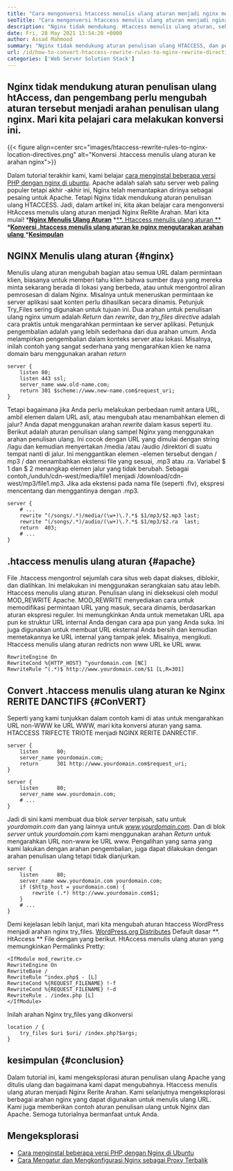 ```yaml
---
title: "Cara mengonversi htaccess menulis ulang aturan menjadi nginx menulis ulang arahan" 
seoTitle: "Cara mengonversi htaccess menulis ulang aturan menjadi nginx menulis ulang arahan" 
description: "Nginx tidak mendukung. Htaccess menulis ulang aturan, sehingga pengembang harus mengonversi aturan tersebut menjadi arahan menulis ulang NGINX. Mari kita pelajari cara melakukan konversi ini." 
date: Fri, 28 May 2021 13:54:20 +0000
author: Assad Mahmood
summary: "Nginx tidak mendukung aturan penulisan ulang HTACCESS, dan pengembang perlu mengubah aturan tersebut menjadi arahan menulis ulang NGINX. Mari kita pelajari cara melakukan konversi ini." 
url: /id/how-to-convert-htaccess-rewrite-rules-to-nginx-rewrite-directives/
categories: ['Web Server Solution Stack']
---
```


## Nginx tidak mendukung aturan penulisan ulang htAccess, dan pengembang perlu mengubah aturan tersebut menjadi arahan penulisan ulang nginx. Mari kita pelajari cara melakukan konversi ini.

{{< figure align=center src="images/htaccess-rewrite-rules-to-nginx-location-directives.png" alt="Konversi .htaccess menulis ulang aturan ke arahan nginx">}}

Dalam tutorial terakhir kami, kami belajar [cara menginstal beberapa versi PHP dengan nginx di ubuntu][1]. Apache adalah salah satu server web paling populer tetapi akhir -akhir ini, Nginx telah memantapkan dirinya sebagai pesaing untuk Apache. Tetapi Nginx tidak mendukung aturan penulisan ulang HTACCESS. Jadi, dalam artikel ini, kita akan belajar cara mengonversi HtAccess menulis ulang aturan menjadi Nginx ReRite Arahan. Mari kita mulai!
  ***[Nginx Menulis Ulang Aturan][2]** 
  *[**. Htaccess menulis ulang aturan **][3]
  *[**Konversi .htaccess menulis ulang aturan ke nginx mengutarakan arahan ulang** ][4]
  *[**Kesimpulan** ][5]

## NGINX Menulis ulang aturan   {#nginx}
Menulis ulang aturan mengubah bagian atau semua URL dalam permintaan klien, biasanya untuk memberi tahu klien bahwa sumber daya yang mereka minta sekarang berada di lokasi yang berbeda, atau untuk mengontrol aliran pemrosesan di dalam Nginx. Misalnya untuk meneruskan permintaan ke server aplikasi saat konten perlu dihasilkan secara dinamis. Petunjuk Try_Files sering digunakan untuk tujuan ini.
Dua arahan untuk penulisan ulang nginx umum adalah _Return_ dan _rewrite_, dan _try_files directive_ adalah cara praktis untuk mengarahkan permintaan ke server aplikasi.
Petunjuk pengembalian adalah yang lebih sederhana dari dua arahan umum. Anda melampirkan pengembalian dalam konteks server atau lokasi.
Misalnya, inilah contoh yang sangat sederhana yang mengarahkan klien ke nama domain baru menggunakan arahan _return_
```
server {
    listen 80;
    listen 443 ssl;
    server_name www.old-name.com;
    return 301 $scheme://www.new-name.com$request_uri;
}
```
Tetapi bagaimana jika Anda perlu melakukan perbedaan rumit antara URL, ambil elemen dalam URL asli, atau mengubah atau menambahkan elemen di jalur? Anda dapat menggunakan arahan _rewrite_ dalam kasus seperti itu.
Berikut adalah aturan penulisan ulang sampel Nginx yang menggunakan arahan penulisan ulang. Ini cocok dengan URL yang dimulai dengan string /lagu dan kemudian menyertakan /media /atau /audio /direktori di suatu tempat nanti di jalur. Ini menggantikan elemen -elemen tersebut dengan / mp3 / dan menambahkan ekstensi file yang sesuai, .mp3 atau .ra. Variabel $ 1 dan $ 2 menangkap elemen jalur yang tidak berubah. Sebagai contoh,/unduh/cdn-west/media/file1 menjadi /download/cdn-west/mp3/file1.mp3. Jika ada ekstensi pada nama file (seperti .flv), ekspresi mencentang dan menggantinya dengan .mp3.
```
server {
    # ...
    rewrite ^(/songs/.*)/media/(\w+)\.?.*$ $1/mp3/$2.mp3 last;
    rewrite ^(/songs/.*)/audio/(\w+)\.?.*$ $1/mp3/$2.ra  last;
    return  403;
    # ...
}
```

## .htaccess menulis ulang aturan   {#apache}
File .htaccess mengontrol sejumlah cara situs web dapat diakses, diblokir, dan dialihkan. Ini melakukan ini menggunakan serangkaian satu atau lebih. Htaccess menulis ulang aturan. Penulisan ulang ini dieksekusi oleh modul MOD_REWRITE Apache.
MOD_REWRITE menyediakan cara untuk memodifikasi permintaan URL yang masuk, secara dinamis, berdasarkan aturan ekspresi reguler. Ini memungkinkan Anda untuk memetakan URL apa pun ke struktur URL internal Anda dengan cara apa pun yang Anda suka. Ini juga digunakan untuk membuat URL eksternal Anda bersih dan kemudian memetakannya ke URL internal yang tampak jelek.
Misalnya, mengikuti. Htaccess menulis ulang aturan redricts non www URL ke URL www.
```
RewriteEngine On
RewriteCond %{HTTP_HOST} ^yourdomain.com [NC]
RewriteRule ^(.*)$ http://www.yourdomain.com/$1 [L,R=301]
```

## Convert .htaccess menulis ulang aturan ke Nginx RERITE DANCTIFS   {#ConVERT}
Seperti yang kami tunjukkan dalam contoh kami di atas untuk mengarahkan URL non-WWW ke URL WWW, mari kita konversi aturan yang sama. HTACCESS TRIFECTE TRIOTE menjadi NGINX RERITE DANRECTIF.
```
server {
    listen      80;
    server_name yourdomain.com;
    return      301 http://www.yourdomain.com$request_uri;
}
 
server {
    listen      80;
    server_name www.yourdomain.com;
    # ...
}
```
Jadi di sini kami membuat dua blok _server_ terpisah, satu untuk _yourdomain.com_ dan yang lainnya untuk _www.yourdomain.com_. Dan di blok _server_ untuk _yourdomain.com_ kami menggunakan arahan _Return_ untuk mengarahkan URL non-www ke URL www.
Pengalihan yang sama yang kami lakukan dengan arahan pengembalian, juga dapat dilakukan dengan arahan penulisan ulang tetapi tidak dianjurkan.
```
server {
    listen      80;
    server_name www.yourdomain.com yourdomain.com;
    if ($http_host = yourdomain.com) {
        rewrite (.*) http://www.yourdomain.com$1;
    }
    # ...
}
```
Demi kejelasan lebih lanjut, mari kita mengubah aturan htaccess WordPress menjadi arahan nginx try_files.
[WordPress.org Distributes][6] Default dasar **. HtAccess ** File dengan yang berikut. HtAccess menulis ulang aturan yang memungkinkan Permalinks Pretty:
```
<IfModule mod_rewrite.c>
RewriteEngine On
RewriteBase /
RewriteRule ^index.php$ - [L]
RewriteCond %{REQUEST_FILENAME} !-f
RewriteCond %{REQUEST_FILENAME} !-d
RewriteRule . /index.php [L]
</IfModule>
```
Inilah arahan Nginx try_files yang dikonversi
```
location / {
    try_files $uri $uri/ /index.php?$args;
}
```

## kesimpulan   {#conclusion}
Dalam tutorial ini, kami mengeksplorasi aturan penulisan ulang Apache yang ditulis ulang dan bagaimana kami dapat mengubahnya. Htaccess menulis ulang aturan menjadi Nginx Rerite Arahan. Kami selanjutnya mengeksplorasi berbagai arahan nginx yang dapat digunakan untuk menulis ulang URL. Kami juga memberikan contoh aturan penulisan ulang untuk Nginx dan Apache. Semoga tutorialnya bermanfaat untuk Anda.

## Mengeksplorasi
  * [Cara menginstal beberapa versi PHP dengan Nginx di Ubuntu][1]
  * [Cara Mengatur dan Mengkonfigurasi Nginx sebagai Proxy Terbalik][7]

  
[1]: https://blog.containerize.com/web-server-solution-stack/how-to-install-multiple-php-versions-with-nginx-on-ubuntu/
[2]: #nginx
[3]: #apache
[4]: #convert
[5]: #conclusion
[6]: https://codex.wordpress.org/htaccess
[7]: https://blog.containerize.com/web-server-solution-stack/how-to-setup-and-configure-nginx-as-reverse-proxy/
